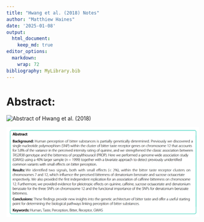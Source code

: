 ```yaml
---
title: "Hwang et al. (2018) Notes"
author: "Matthiew Haines"
date: '2025-01-08'
output: 
  html_document:
    keep_md: true
editor_options: 
  markdown: 
    wrap: 72
bibliography: MyLibrary.bib
---
```

# Abstract: 
![*Abstract of Hwang et al. (2018)*](C:/Users/Matthiew/Documents/Research/Candidacy/JournalClub/CandidacyJournalClub/Hwang18Abstract.png)


![screenshot](Hwang18Abstract.png)
